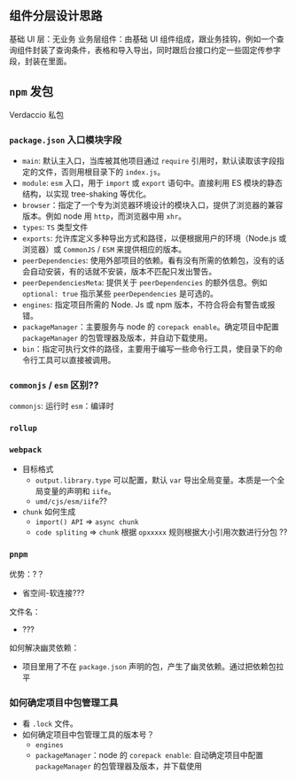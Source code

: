 
## 组件分层设计思路
基础 UI 层：无业务
业务层组件：由基础 UI 组件组成，跟业务挂钩，例如一个查询组件封装了查询条件，表格和导入导出，同时跟后台接口约定一些固定传参字段，封装在里面。



## `npm` 发包

Verdaccio 私包


### `package.json` 入口模块字段
- `main`:  默认主入口，当库被其他项目通过 `require` 引用时，默认读取该字段指定的文件，否则用根目录下的 `index.js`。
- `module`:  `esm` 入口，用于 `import` 或 `export` 语句中。直接利用 ES 模块的静态结构，以实现 tree-shaking 等优化。
- `browser`：指定了一个专为浏览器环境设计的模块入口，提供了浏览器的兼容版本。例如 node 用 `http`，而浏览器中用 `xhr`。
- `types`:  `TS` 类型文件
- `exports`: 允许库定义多种导出方式和路径，以便根据用户的环境（Node.js 或浏览器）或 `CommonJS` / `ESM` 来提供相应的版本。
- `peerDependencies`:  使用外部项目的依赖。看有没有所需的依赖包，没有的话会自动安装，有的话就不安装，版本不匹配只发出警告。
- `peerDependenciesMeta`: 提供关于 `peerDependencies` 的额外信息。例如 `optional: true` 指示某些 `peerDependencies` 是可选的。 
- `engines`:  指定项目所需的 Node. Js 或 npm 版本，不符合将会有警告或报错。
- `packageManager`：主要服务与 node 的 `corepack enable`。确定项目中配置 `packageManager` 的包管理器及版本，并自动下载使用。
- `bin`：指定可执行文件的路径，主要用于编写一些命令行工具，使目录下的命令行工具可以直接被调用。
### `commonjs` /  `esm` 区别??
`commonjs`:  运行时 
`esm`：编译时


###  `rollup`


### `webpack`
- 目标格式
	- `output.library.type` 可以配置，默认 `var` 导出全局变量。本质是一个全局变量的声明和 `iife`。
	- `umd/cjs/esm/iife`?? 
- `chunk` 如何生成
	- `import() API`  => `async chunk`
	- `code spliting` => `chunk` 根据 `opxxxxx` 规则根据大小引用次数进行分包 ??


###  `pnpm` 
优势：?？
- 省空间-软连接???

文件名：
- ???

如何解决幽灵依赖：
- 项目里用了不在 `package.json` 声明的包，产生了幽灵依赖。通过把依赖包拉平

### 如何确定项目中包管理工具
- 看 `.lock` 文件。
- 如何确定项目中包管理工具的版本号？
	- `engines`
	- `packageManager`：node 的 `corepack enable`: 自动确定项目中配置 `packageManager` 的包管理器及版本，并下载使用


